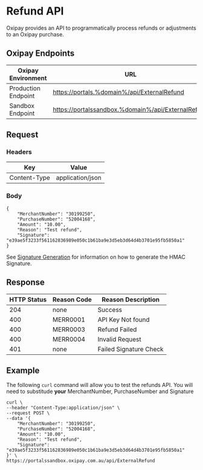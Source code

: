 # Refund API

Oxipay provides an API to programmatically process refunds or adjustments to an Oxipay purchase.

## Oxipay Endpoints


| Oxipay Environment | URL |
|--------------------|-----|
| Production Endpoint | [https://portals.%domain%/api/ExternalRefund](https://secure.%domain%/api/ExternalRefund) |
| Sandbox Endpoint | [https://portalssandbox.%domain%/api/ExternalRefund](https://securesandbox.%domain%/api/ExternalRefund) |


## Request 

### Headers

| Key          | Value            |
|--------------|------------------|
| Content-Type | application/json |

### Body

    {
        "MerchantNumber": "30199250",
        "PurchaseNumber": "52004168",
        "Amount": "10.00",
        "Reason": "Test refund",
        "Signature": "e39ae5f3233f561162836989e050c1b61ba9e3d5eb3d64d4b3701e95fb5850a1"
    }

See [Signature Generation](signature_generation.md) for information on how to generate the HMAC Signature. 

## Response 

| HTTP Status | Reason Code | Reason Description|
|-------------|-------------|-------------------|
|  204        |   none      |   Success         |
|  400        | MERR0001    | API Key Not found |
|  400        | MERR0003    | Refund Failed     |
|  400        | MERR0004    | Invalid Request   |
|  401        | none        | Failed Signature Check|


## Example

The following ``curl`` command will allow you to test the refunds API. You will need to substitude **your** MerchantNumber, PurchaseNumber and Signature

    curl \
    --header "Content-Type:application/json" \
    --request POST \
    --data '{
        "MerchantNumber": "30199250",
        "PurchaseNumber": "52004168",
        "Amount": "10.00",
        "Reason": "Test refund",
        "Signature": "e39ae5f3233f561162836989e050c1b61ba9e3d5eb3d64d4b3701e95fb5850a1"
    }' \
    https://portalssandbox.oxipay.com.au/api/ExternalRefund

